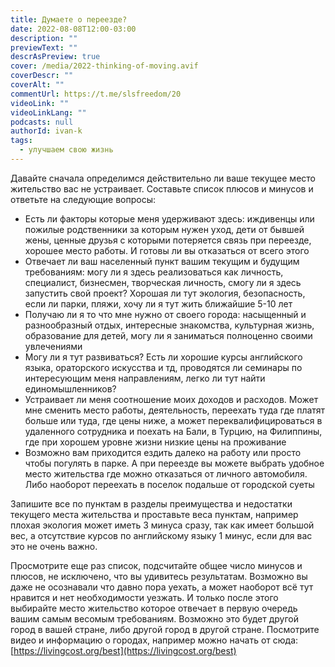 ```yaml
---
title: Думаете о переезде?
date: 2022-08-08T12:00-03:00
description: ""
previewText: ""
descrAsPreview: true
cover: /media/2022-thinking-of-moving.avif
coverDescr: ""
coverAlt: ""
commentUrl: https://t.me/slsfreedom/20
videoLink: ""
videoLinkLang: ""
podcasts: null
authorId: ivan-k
tags:
  - улучшаем свою жизнь
---
```

Давайте сначала определимся действительно ли ваше текущее место жительство вас не устраивает. Составьте список плюсов и минусов и ответьте на следующие вопросы:

- Есть ли факторы которые меня удерживают здесь: иждивенцы или пожилые родственники за которым нужен уход, дети от бывшей жены, ценные друзья с которыми потеряется связь при переезде, хорошее место работы. И готовы ли вы отказаться от всего этого
- Отвечает ли ваш населенный пункт вашим текущим и будущим требованиям: могу ли я здесь реализоваться как личность, специалист, бизнесмен, творческая личность, смогу ли я здесь запустить свой проект? Хорошая ли тут экология, безопасность, если ли парки, пляжи, хочу ли я тут жить ближайшие 5-10 лет
- Получаю ли я то что мне нужно от своего города: насыщенный и разнообразный отдых, интересные знакомства, культурная жизнь, образование для детей, могу ли я заниматься полноценно своими увлечениями
- Могу ли я тут развиваться? Есть ли хорошие курсы английского языка, ораторского искусства и тд, проводятся ли семинары по интересующим меня направлениям, легко ли тут найти единомышленников?
- Устраивает ли меня соотношение моих доходов и расходов. Может мне сменить место работы, деятельность, переехать туда где платят больше или туда, где цены ниже, а может переквалифицироваться в удаленного сотрудника и поехать на Бали, в Турцию, на Филиппины, где при хорошем уровне жизни низкие цены на проживание
- Возможно вам приходится ездить далеко на работу или просто чтобы погулять в парке. А при переезде вы можете выбрать удобное место жительства где можно отказаться от личного автомобиля. Либо наоборот переехать в поселок подальше от городской суеты

Запишите все по пунктам в разделы преимущества и недостатки текущего места жительства и проставьте веса пунктам, например плохая экология может иметь 3 минуса сразу, так как имеет большой вес, а отсутствие курсов по английскому языку 1 минус, если для вас это не очень важно.

Просмотрите еще раз список, подсчитайте общее число минусов и плюсов, не исключено, что вы удивитесь результатам. Возможно вы даже не осознавали что давно пора уехать, а может наоборот всё тут нравится и нет необходимости уезжать. И только после этого выбирайте место жительство которое отвечает в первую очередь вашим самым весомым требованиям. Возможно это будет другой город в вашей стране, либо другой город в другой стране. Посмотрите видео и информацию о городах, например можно начать от сюда: [https://livingcost.org/best](https://livingcost.org/best)

